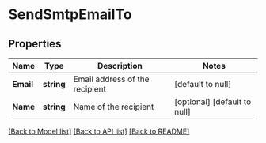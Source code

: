 # SendSmtpEmailTo

## Properties
Name | Type | Description | Notes
------------ | ------------- | ------------- | -------------
**Email** | **string** | Email address of the recipient | [default to null]
**Name** | **string** | Name of the recipient | [optional] [default to null]

[[Back to Model list]](../README.md#documentation-for-models) [[Back to API list]](../README.md#documentation-for-api-endpoints) [[Back to README]](../README.md)


